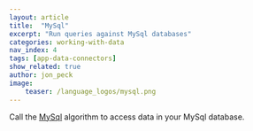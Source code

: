 ```yaml
---
layout: article
title:  "MySql"
excerpt: "Run queries against MySql databases"
categories: working-with-data
nav_index: 4
tags: [app-data-connectors]
show_related: true
author: jon_peck
image:
    teaser: /language_logos/mysql.png 
---
```


Call the <a href="https://algorithmia.com/algorithms/util/MySql/">MySql</a> algorithm to access data in your MySql database.
